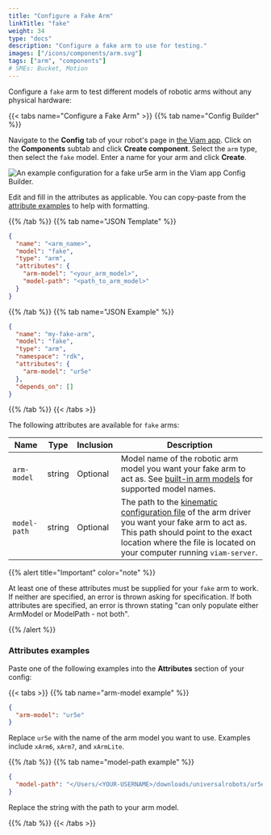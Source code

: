 ```yaml
---
title: "Configure a Fake Arm"
linkTitle: "fake"
weight: 34
type: "docs"
description: "Configure a fake arm to use for testing."
images: ["/icons/components/arm.svg"]
tags: ["arm", "components"]
# SMEs: Bucket, Motion
---
```


Configure a `fake` arm to test different models of robotic arms without any physical hardware:

{{< tabs name="Configure a Fake Arm" >}}
{{% tab name="Config Builder" %}}

Navigate to the **Config** tab of your robot's page in [the Viam app](https://app.viam.com).
Click on the **Components** subtab and click **Create component**.
Select the `arm` type, then select the `fake` model.
Enter a name for your arm and click **Create**.

![An example configuration for a fake ur5e arm in the Viam app Config Builder.](/components/arm/fake-arm-ui-config.png)

Edit and fill in the attributes as applicable.
You can copy-paste from the [attribute examples](#attributes-examples) to help with formatting.

{{% /tab %}}
{{% tab name="JSON Template" %}}

```json {class="line-numbers linkable-line-numbers"}
{
  "name": "<arm_name>",
  "model": "fake",
  "type": "arm",
  "attributes": {
    "arm-model": "<your_arm_model>",
    "model-path": "<path_to_arm_model>"
  }
}
```

{{% /tab %}}
{{% tab name="JSON Example" %}}

```json {class="line-numbers linkable-line-numbers"}
{
  "name": "my-fake-arm",
  "model": "fake",
  "type": "arm",
  "namespace": "rdk",
  "attributes": {
    "arm-model": "ur5e"
  },
  "depends_on": []
}
```

{{% /tab %}}
{{< /tabs >}}

The following attributes are available for `fake` arms:

<!-- prettier-ignore -->
| Name | Type | Inclusion | Description |
| ---- | ---- | --------- | ----------- |
| `arm-model` | string | Optional | Model name of the robotic arm model you want your fake arm to act as. See [built-in arm models](../#configuration) for supported model names. |
| `model-path` | string | Optional | The path to the [kinematic configuration file](/internals/kinematic-chain-config/) of the arm driver you want your fake arm to act as. This path should point to the exact location where the file is located on your computer running `viam-server`. |

{{% alert title="Important" color="note" %}}

At least one of these attributes must be supplied for your `fake` arm to work.
If neither are specified, an error is thrown asking for specification.
If both attributes are specified, an error is thrown stating "can only populate either ArmModel or ModelPath - not both".

{{% /alert %}}

### Attributes examples

Paste one of the following examples into the **Attributes** section of your config:

{{< tabs >}}
{{% tab name="arm-model example" %}}

```json {class="line-numbers linkable-line-numbers"}
{
  "arm-model": "ur5e"
}
```

Replace `ur5e` with the name of the arm model you want to use.
Examples include `xArm6`, `xArm7`, and `xArmLite`.

{{% /tab %}}
{{% tab name="model-path example" %}}

```json {class="line-numbers linkable-line-numbers"}
{
  "model-path": "</Users/<YOUR-USERNAME>/downloads/universalrobots/ur5e.json>"
}
```

Replace the string with the path to your arm model.

{{% /tab %}}
{{< /tabs >}}

